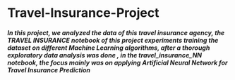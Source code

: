 # Travel-Insurance-Project
##### In this project, we analyzed the data of this travel insurance agency, the TRAVEL INSURANCE notebook of this project experiments training the dataset on different Machine Learning algorithms, after a thorough exploratory data analysis was done , in the travel_insurance_NN notebook, the focus mainly was on applying Artificial Neural Network for Travel Insurance Prediction